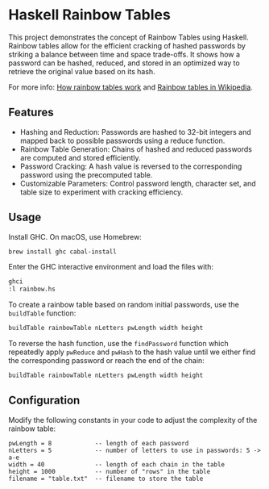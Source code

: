 # Haskell Rainbow Tables

This project demonstrates the concept of Rainbow Tables using Haskell. Rainbow tables allow for the efficient cracking of hashed passwords by striking a balance between time and space trade-offs. It shows how a password can be hashed, reduced, and stored in an optimized way to retrieve the original value based on its hash.

For more info: [How rainbow tables work](https://kestas.kuliukas.com/RainbowTables/) and [Rainbow tables in Wikipedia](https://en.wikipedia.org/wiki/Rainbow_table).

## Features

- Hashing and Reduction: Passwords are hashed to 32-bit integers and mapped back to possible passwords using a reduce function.
- Rainbow Table Generation: Chains of hashed and reduced passwords are computed and stored efficiently.
- Password Cracking: A hash value is reversed to the corresponding password using the precomputed table.
- Customizable Parameters: Control password length, character set, and table size to experiment with cracking efficiency.

## Usage

Install GHC. On macOS, use Homebrew:

```bash
brew install ghc cabal-install
```

Enter the GHC interactive environment and load the files with:

```bash
ghci
:l rainbow.hs
```

To create a rainbow table based on random initial passwords, use the `buildTable` function:

```Haskell
buildTable rainbowTable nLetters pwLength width height
```

To reverse the hash function, use the `findPassword` function which repeatedly apply `pwReduce` and `pwHash` to the hash value until we either find the corresponding password or reach the end of the chain:

```Haskell
buildTable rainbowTable nLetters pwLength width height
```

## Configuration

Modify the following constants in your code to adjust the complexity of the rainbow table:

```
pwLength = 8            -- length of each password
nLetters = 5            -- number of letters to use in passwords: 5 -> a-e
width = 40              -- length of each chain in the table
height = 1000           -- number of "rows" in the table
filename = "table.txt"  -- filename to store the table
```